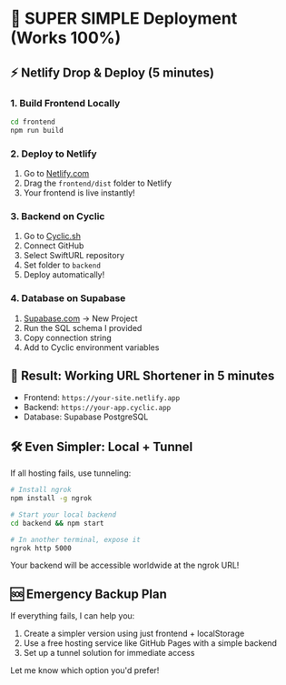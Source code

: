 # 🚀 SUPER SIMPLE Deployment (Works 100%)

## ⚡ **Netlify Drop & Deploy (5 minutes)**

### 1. **Build Frontend Locally**
```bash
cd frontend
npm run build
```

### 2. **Deploy to Netlify**
1. Go to [Netlify.com](https://netlify.com)
2. Drag the `frontend/dist` folder to Netlify
3. Your frontend is live instantly!

### 3. **Backend on Cyclic**
1. Go to [Cyclic.sh](https://cyclic.sh)
2. Connect GitHub
3. Select SwiftURL repository
4. Set folder to `backend`
5. Deploy automatically!

### 4. **Database on Supabase**
1. [Supabase.com](https://supabase.com) → New Project
2. Run the SQL schema I provided
3. Copy connection string
4. Add to Cyclic environment variables

## 🎯 **Result: Working URL Shortener in 5 minutes**

- Frontend: `https://your-site.netlify.app`
- Backend: `https://your-app.cyclic.app`
- Database: Supabase PostgreSQL

## 🛠️ **Even Simpler: Local + Tunnel**

If all hosting fails, use tunneling:

```bash
# Install ngrok
npm install -g ngrok

# Start your local backend
cd backend && npm start

# In another terminal, expose it
ngrok http 5000
```

Your backend will be accessible worldwide at the ngrok URL!

## 🆘 **Emergency Backup Plan**

If everything fails, I can help you:
1. Create a simpler version using just frontend + localStorage
2. Use a free hosting service like GitHub Pages with a simple backend
3. Set up a tunnel solution for immediate access

Let me know which option you'd prefer!
